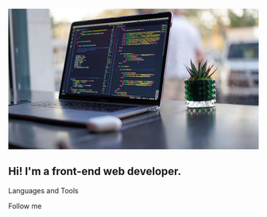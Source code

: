 ![Header](https://github.com/KardopoloFF/KardopoloFF/blob/main/assets/programming-laptop.jpg)

## Hi! I'm a front-end web developer.

Languages and Tools

Follow me